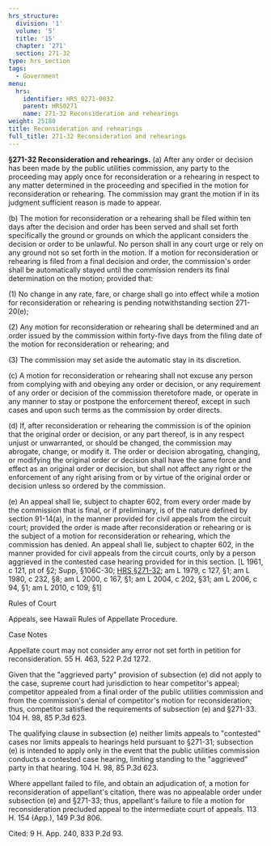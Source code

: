 ```yaml
---
hrs_structure:
  division: '1'
  volume: '5'
  title: '15'
  chapter: '271'
  section: 271-32
type: hrs_section
tags:
  - Government
menu:
  hrs:
    identifier: HRS_0271-0032
    parent: HRS0271
    name: 271-32 Reconsideration and rehearings
weight: 25180
title: Reconsideration and rehearings
full_title: 271-32 Reconsideration and rehearings
---
```

**§271-32 Reconsideration and rehearings.** (a) After any order or decision has been made by the public utilities commission, any party to the proceeding may apply once for reconsideration or a rehearing in respect to any matter determined in the proceeding and specified in the motion for reconsideration or rehearing. The commission may grant the motion if in its judgment sufficient reason is made to appear.

(b) The motion for reconsideration or a rehearing shall be filed within ten days after the decision and order has been served and shall set forth specifically the ground or grounds on which the applicant considers the decision or order to be unlawful. No person shall in any court urge or rely on any ground not so set forth in the motion. If a motion for reconsideration or rehearing is filed from a final decision and order, the commission's order shall be automatically stayed until the commission renders its final determination on the motion; provided that:

(1) No change in any rate, fare, or charge shall go into effect while a motion for reconsideration or rehearing is pending notwithstanding section 271-20(e);

(2) Any motion for reconsideration or rehearing shall be determined and an order issued by the commission within forty-five days from the filing date of the motion for reconsideration or rehearing; and

(3) The commission may set aside the automatic stay in its discretion.

(c) A motion for reconsideration or rehearing shall not excuse any person from complying with and obeying any order or decision, or any requirement of any order or decision of the commission theretofore made, or operate in any manner to stay or postpone the enforcement thereof, except in such cases and upon such terms as the commission by order directs.

(d) If, after reconsideration or rehearing the commission is of the opinion that the original order or decision, or any part thereof, is in any respect unjust or unwarranted, or should be changed, the commission may abrogate, change, or modify it. The order or decision abrogating, changing, or modifying the original order or decision shall have the same force and effect as an original order or decision, but shall not affect any right or the enforcement of any right arising from or by virtue of the original order or decision unless so ordered by the commission.

(e) An appeal shall lie, subject to chapter 602, from every order made by the commission that is final, or if preliminary, is of the nature defined by section 91-14(a), in the manner provided for civil appeals from the circuit court; provided the order is made after reconsideration or rehearing or is the subject of a motion for reconsideration or rehearing, which the commission has denied. An appeal shall lie, subject to chapter 602, in the manner provided for civil appeals from the circuit courts, only by a person aggrieved in the contested case hearing provided for in this section. [L 1961, c 121, pt of §2; Supp, §106C-30; [HRS §271-32](/title-15/chapter-271/section-271-32/); am L 1979, c 127, §1; am L 1980, c 232, §8; am L 2000, c 167, §1; am L 2004, c 202, §31; am L 2006, c 94, §1; am L 2010, c 109, §1]

Rules of Court

Appeals, see Hawaii Rules of Appellate Procedure.

Case Notes

Appellate court may not consider any error not set forth in petition for reconsideration. 55 H. 463, 522 P.2d 1272.

Given that the "aggrieved party" provision of subsection (e) did not apply to the case, supreme court had jurisdiction to hear competitor's appeal; competitor appealed from a final order of the public utilities commission and from the commission's denial of competitor's motion for reconsideration; thus, competitor satisfied the requirements of subsection (e) and §271-33\. 104 H. 98, 85 P.3d 623.

The qualifying clause in subsection (e) neither limits appeals to "contested" cases nor limits appeals to hearings held pursuant to §271-31; subsection (e) is intended to apply only in the event that the public utilities commission conducts a contested case hearing, limiting standing to the "aggrieved" party in that hearing. 104 H. 98, 85 P.3d 623.

Where appellant failed to file, and obtain an adjudication of, a motion for reconsideration of appellant's citation, there was no appealable order under subsection (e) and §271-33; thus, appellant's failure to file a motion for reconsideration precluded appeal to the intermediate court of appeals. 113 H. 154 (App.), 149 P.3d 806.

Cited: 9 H. App. 240, 833 P.2d 93.